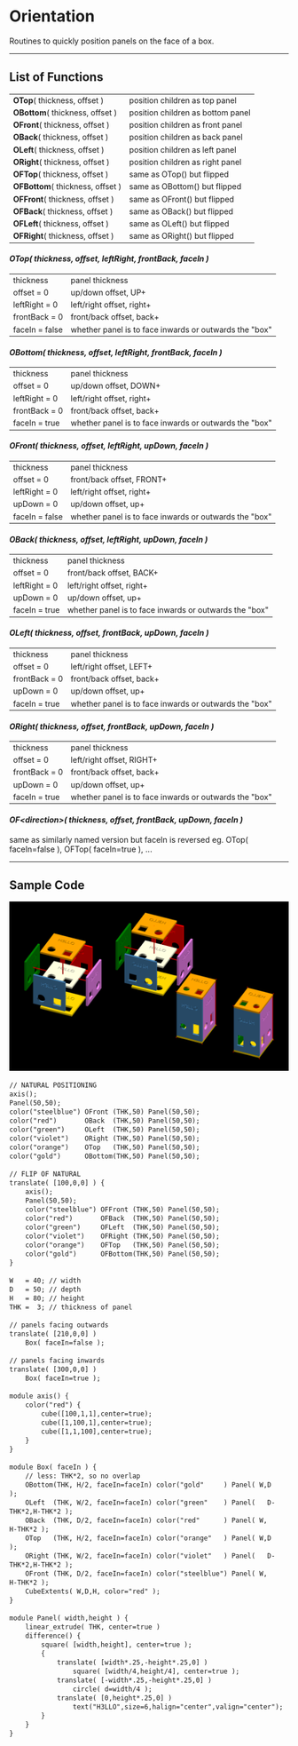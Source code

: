 # Orientation
Routines to quickly position panels on the face of a box.

---
## List of Functions
<table>
<tr><td><b>OTop</b>( thickness, offset )   <td>position children as top panel
<tr><td><b>OBottom</b>( thickness, offset )<td>position children as bottom panel
<tr><td><b>OFront</b>( thickness, offset ) <td>position children as front panel
<tr><td><b>OBack</b>( thickness, offset )  <td>position children as back panel
<tr><td><b>OLeft</b>( thickness, offset )  <td>position children as left panel
<tr><td><b>ORight</b>( thickness, offset ) <td>position children as right panel
<tr><td><b>OFTop</b>( thickness, offset )   <td>same as OTop() but flipped
<tr><td><b>OFBottom</b>( thickness, offset )<td>same as OBottom() but flipped
<tr><td><b>OFFront</b>( thickness, offset ) <td>same as OFront() but flipped
<tr><td><b>OFBack</b>( thickness, offset )  <td>same as OBack() but flipped
<tr><td><b>OFLeft</b>( thickness, offset )  <td>same as OLeft() but flipped
<tr><td><b>OFRight</b>( thickness, offset ) <td>same as ORight() but flipped
</table>

#### _OTop( thickness, offset, leftRight, frontBack, faceIn )_
<table>
<tr><td>thickness     <td>panel thickness
<tr><td>offset = 0    <td>up/down offset, UP+
<tr><td>leftRight = 0 <td>left/right offset, right+
<tr><td>frontBack = 0 <td>front/back offset, back+
<tr><td>faceIn = false<td>whether panel is to face inwards or outwards the "box"
</table>

#### _OBottom( thickness, offset, leftRight, frontBack, faceIn )_
<table>
<tr><td>thickness    <td>panel thickness
<tr><td>offset = 0   <td>up/down offset, DOWN+
<tr><td>leftRight = 0<td>left/right offset, right+
<tr><td>frontBack = 0<td>front/back offset, back+
<tr><td>faceIn = true<td>whether panel is to face inwards or outwards the "box"
</table>

#### _OFront( thickness, offset, leftRight, upDown, faceIn )_
<table>
<tr><td>thickness     <td>panel thickness
<tr><td>offset = 0    <td>front/back offset, FRONT+
<tr><td>leftRight = 0 <td>left/right offset, right+
<tr><td>upDown = 0    <td>up/down offset, up+
<tr><td>faceIn = false<td>whether panel is to face inwards or outwards the "box"
</table>

#### _OBack( thickness, offset, leftRight, upDown, faceIn )_
<table>
<tr><td>thickness    <td>panel thickness
<tr><td>offset = 0   <td>front/back offset, BACK+
<tr><td>leftRight = 0<td>left/right offset, right+
<tr><td>upDown = 0   <td>up/down offset, up+
<tr><td>faceIn = true<td>whether panel is to face inwards or outwards the "box"
</table>

#### _OLeft( thickness, offset, frontBack, upDown, faceIn )_
<table>
<tr><td>thickness    <td>panel thickness
<tr><td>offset = 0   <td>left/right offset, LEFT+
<tr><td>frontBack = 0<td>front/back offset, back+
<tr><td>upDown = 0   <td>up/down offset, up+
<tr><td>faceIn = true<td>whether panel is to face inwards or outwards the "box"
</table>

#### _ORight( thickness, offset, frontBack, upDown, faceIn )_
<table>
<tr><td>thickness    <td>panel thickness
<tr><td>offset = 0   <td>left/right offset, RIGHT+
<tr><td>frontBack = 0<td>front/back offset, back+
<tr><td>upDown = 0   <td>up/down offset, up+
<tr><td>faceIn = true<td>whether panel is to face inwards or outwards the "box"
</table>

#### _OF\<direction\>( thickness, offset, frontBack, upDown, faceIn )_
same as similarly named version but faceIn is reversed
eg. OTop( faceIn=false ), OFTop( faceIn=true ), ...

---
## Sample Code
![photo](/images/orientation.png)
```
// NATURAL POSITIONING
axis();
Panel(50,50);
color("steelblue") OFront (THK,50) Panel(50,50);
color("red")       OBack  (THK,50) Panel(50,50);
color("green")     OLeft  (THK,50) Panel(50,50);
color("violet")    ORight (THK,50) Panel(50,50);
color("orange")    OTop   (THK,50) Panel(50,50);
color("gold")      OBottom(THK,50) Panel(50,50);

// FLIP OF NATURAL
translate( [100,0,0] ) {
    axis();
    Panel(50,50);
    color("steelblue") OFFront (THK,50) Panel(50,50);
    color("red")       OFBack  (THK,50) Panel(50,50);
    color("green")     OFLeft  (THK,50) Panel(50,50);
    color("violet")    OFRight (THK,50) Panel(50,50);
    color("orange")    OFTop   (THK,50) Panel(50,50);
    color("gold")      OFBottom(THK,50) Panel(50,50);
}

W   = 40; // width
D   = 50; // depth
H   = 80; // height
THK =  3; // thickness of panel

// panels facing outwards
translate( [210,0,0] )
    Box( faceIn=false );

// panels facing inwards
translate( [300,0,0] )
    Box( faceIn=true );

module axis() {
    color("red") {
        cube([100,1,1],center=true);
        cube([1,100,1],center=true);
        cube([1,1,100],center=true);
    }
}

module Box( faceIn ) {
    // less: THK*2, so no overlap
    OBottom(THK, H/2, faceIn=faceIn) color("gold"     ) Panel( W,D               );
    OLeft  (THK, W/2, faceIn=faceIn) color("green"    ) Panel(   D-THK*2,H-THK*2 );
    OBack  (THK, D/2, faceIn=faceIn) color("red"      ) Panel( W,        H-THK*2 );
    OTop   (THK, H/2, faceIn=faceIn) color("orange"   ) Panel( W,D               );
    ORight (THK, W/2, faceIn=faceIn) color("violet"   ) Panel(   D-THK*2,H-THK*2 );
    OFront (THK, D/2, faceIn=faceIn) color("steelblue") Panel( W,        H-THK*2 );
    CubeExtents( W,D,H, color="red" );
}

module Panel( width,height ) {
    linear_extrude( THK, center=true )
    difference() {
        square( [width,height], center=true );
        {
            translate( [width*.25,-height*.25,0] )
                square( [width/4,height/4], center=true );
            translate( [-width*.25,-height*.25,0] )
                circle( d=width/4 );
            translate( [0,height*.25,0] )
                text("H3LLO",size=6,halign="center",valign="center");
        }
    }
}
```

